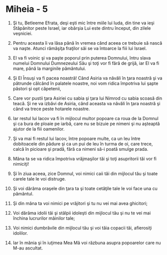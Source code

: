 # Miheia - 5

1. Şi tu, Betleeme Efrata, deşi eşti mic între miile lui Iuda, din tine va ieşi Stăpânitor peste Israel, iar obârşia Lui este dintru început, din zilele veşniciei. 

2. Pentru aceasta îi va lăsa până în vremea când aceea ce trebuie să nască va naşte. Atunci rămăşiţa fraţilor săi se va întoarce la fiii lui Israel. 

3. El va fi voinic şi va paşte poporul prin puterea Domnului, întru slava numelui Domnului Dumnezeului Său şi toţi vor fi fără de grijă, iar El va fi mare, până la marginile pământului. 

4. Şi El Însuşi va fi pacea noastră! Când Asiria va năvăli în ţara noastră şi va pătrunde călcând în palatele noastre, noi vom ridica împotriva lui şapte păstori şi opt căpetenii, 

5. Care vor pustii ţara Asiriei cu sabia şi ţara lui Nimrod cu sabia scoasă din teacă. Şi ne va izbăvi de Asiria, când aceasta va năvăli în ţara noastră şi când va trece peste hotarele noastre. 

6. Iar restul lui Iacov va fi în mijlocul multor popoare ca roua de la Domnul şi ca bura de ploaie pe iarbă, care nu se bizuie pe nimeni şi nu aşteaptă ajutor de la fiii oamenilor. 

7. Şi va mai fi restul lui Iacov, între popoare multe, ca un  leu între dobitoacele din pădure şi ca un pui de leu în turma de oi, care trece, calcă în picioare şi pradă, fără ca nimeni să-i poată smulge prada. 

8. Mâna ta se va ridica împotriva vrăjmaşilor tăi şi toţi asupritorii tăi vor fi nimiciţi! 

9. Şi în ziua aceea, zice Domnul, voi nimici caii tăi din mijlocul tău şi toate carele tale le voi distruge. 

10. Şi voi dărâma oraşele din ţara ta şi toate cetăţile tale le voi face una cu pământul. 

11. Şi din mâna ta voi nimici pe vrăjitori şi tu nu vei mai avea ghicitori; 

12. Voi dărâma idolii tăi şi stâlpii idoleşti din mijlocul tău şi nu te vei mai închina lucrurilor mâinilor tale; 

13. Voi nimici dumbrăvile din mijlocul tău şi voi tăia copacii tăi, afierosiţi idolilor. 

14. Iar în mânia şi în iuţimea Mea Mă voi răzbuna asupra popoarelor care nu M-au ascultat. 

